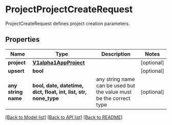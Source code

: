 # ProjectProjectCreateRequest

ProjectCreateRequest defines project creation parameters.

## Properties
Name | Type | Description | Notes
------------ | ------------- | ------------- | -------------
**project** | [**V1alpha1AppProject**](V1alpha1AppProject.md) |  | [optional] 
**upsert** | **bool** |  | [optional] 
**any string name** | **bool, date, datetime, dict, float, int, list, str, none_type** | any string name can be used but the value must be the correct type | [optional]

[[Back to Model list]](../README.md#documentation-for-models) [[Back to API list]](../README.md#documentation-for-api-endpoints) [[Back to README]](../README.md)


